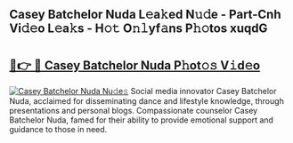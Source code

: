 ## Casey Batchelor Nuda L𝚎a𝚔ed N𝚞𝚍e - Part-Cnh Vi𝚍𝚎o L𝚎a𝚔s - H𝚘𝚝 O𝚗𝚕yf𝚊ns P𝚑𝚘tos xuqdG

# <h2><a href="http://kf99g6d.oniu.top/?m=Casey+Batchelor+Nuda">🔗👉 🔴 Casey Batchelor Nuda P𝚑ot𝚘𝚜 V𝚒d𝚎o</a></h2>

[![Casey Batchelor Nuda Nu𝚍e𝚜](https://i.imgur.com/0qMVB7G.gif)](http://kf99g6d.oniu.top/?m=Casey+Batchelor+Nuda)
Social media innovator Casey Batchelor Nuda, acclaimed for disseminating dance and lifestyle knowledge, through presentations and personal blogs. Compassionate counselor Casey Batchelor Nuda, famed for their ability to provide emotional support and guidance to those in need.  
